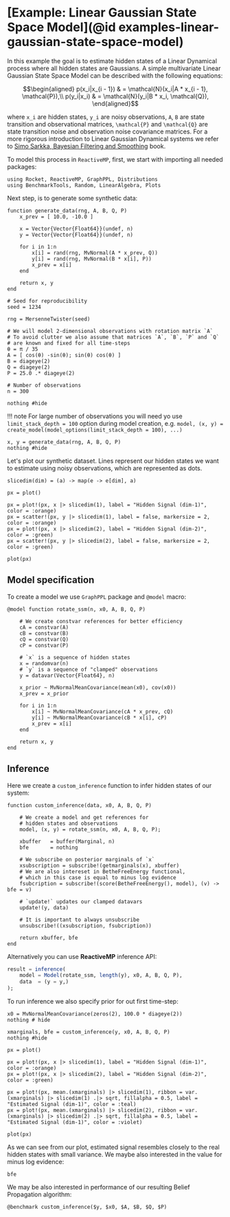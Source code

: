 # [Example: Linear Gaussian State Space Model](@id examples-linear-gaussian-state-space-model)

In this example the goal is to estimate hidden states of a Linear Dynamical process where all hidden states are Gaussians. A simple multivariate Linear Gaussian State Space Model can be described with the following equations:

```math
\begin{aligned}
 p(x_i|x_{i - 1}) & = \mathcal{N}(x_i|A * x_{i - 1}, \mathcal{P}),\\
 p(y_i|x_i) & = \mathcal{N}(y_i|B * x_i, \mathcal{Q}),
\end{aligned}
```

where ``x_i`` are hidden states, ``y_i`` are noisy observations, ``A``, ``B`` are state transition and observational matrices, ``\mathcal{P}`` and ``\mathcal{Q}`` are state transition noise and observation noise covariance matrices. For a more rigorous introduction to Linear Gaussian Dynamical systems we refer to [Simo Sarkka, Bayesian Filtering and Smoothing](https://users.aalto.fi/~ssarkka/pub/cup_book_online_20131111.pdf) book.

To model this process in `ReactiveMP`, first, we start with importing all needed packages:

```@example lgssm
using Rocket, ReactiveMP, GraphPPL, Distributions
using BenchmarkTools, Random, LinearAlgebra, Plots
```

Next step, is to generate some synthetic data:

```@example lgssm
function generate_data(rng, A, B, Q, P)
    x_prev = [ 10.0, -10.0 ]

    x = Vector{Vector{Float64}}(undef, n)
    y = Vector{Vector{Float64}}(undef, n)

    for i in 1:n
        x[i] = rand(rng, MvNormal(A * x_prev, Q))
        y[i] = rand(rng, MvNormal(B * x[i], P))
        x_prev = x[i]
    end
    
    return x, y
end
```

```@example lgssm
# Seed for reproducibility
seed = 1234

rng = MersenneTwister(seed)

# We will model 2-dimensional observations with rotation matrix `A`
# To avoid clutter we also assume that matrices `A`, `B`, `P` and `Q`
# are known and fixed for all time-steps
θ = π / 35
A = [ cos(θ) -sin(θ); sin(θ) cos(θ) ]
B = diageye(2)
Q = diageye(2)
P = 25.0 .* diageye(2)

# Number of observations
n = 300

nothing #hide
```

!!! note
    For large number of observations you will need yo use `limit_stack_depth = 100` option during model creation, e.g. `model, (x, y) = create_model(model_options(limit_stack_depth = 100), ...)`


```@example lgssm
x, y = generate_data(rng, A, B, Q, P)
nothing #hide
```

Let's plot our synthetic dataset. Lines represent our hidden states we want to estimate using noisy observations, which are represented as dots.

```@example lgssm
slicedim(dim) = (a) -> map(e -> e[dim], a)

px = plot()

px = plot!(px, x |> slicedim(1), label = "Hidden Signal (dim-1)", color = :orange)
px = scatter!(px, y |> slicedim(1), label = false, markersize = 2, color = :orange)
px = plot!(px, x |> slicedim(2), label = "Hidden Signal (dim-2)", color = :green)
px = scatter!(px, y |> slicedim(2), label = false, markersize = 2, color = :green)

plot(px)
```

## Model specification

To create a model we use `GraphPPL` package and `@model` macro:

```@example lgssm
@model function rotate_ssm(n, x0, A, B, Q, P)
    
    # We create constvar references for better efficiency
    cA = constvar(A)
    cB = constvar(B)
    cQ = constvar(Q)
    cP = constvar(P)
    
    # `x` is a sequence of hidden states
    x = randomvar(n)
    # `y` is a sequence of "clamped" observations
    y = datavar(Vector{Float64}, n)
    
    x_prior ~ MvNormalMeanCovariance(mean(x0), cov(x0))
    x_prev = x_prior
    
    for i in 1:n
        x[i] ~ MvNormalMeanCovariance(cA * x_prev, cQ)
        y[i] ~ MvNormalMeanCovariance(cB * x[i], cP)
        x_prev = x[i]
    end
    
    return x, y
end
```

## Inference

Here we create a `custom_inference` function to infer hidden states of our system:

```@example lgssm
function custom_inference(data, x0, A, B, Q, P)

    # We create a model and get references for 
    # hidden states and observations
    model, (x, y) = rotate_ssm(n, x0, A, B, Q, P);

    xbuffer   = buffer(Marginal, n)
    bfe       = nothing
    
    # We subscribe on posterior marginals of `x`
    xsubscription = subscribe!(getmarginals(x), xbuffer)
    # We are also intereset in BetheFreeEnergy functional,
    # which in this case is equal to minus log evidence
    fsubcription = subscribe!(score(BetheFreeEnergy(), model), (v) -> bfe = v)

    # `update!` updates our clamped datavars
    update!(y, data)

    # It is important to always unsubscribe
    unsubscribe!((xsubscription, fsubcription))
    
    return xbuffer, bfe
end
```

Alternatively you can use **ReactiveMP** inference API:

```julia
result = inference(
    model = Model(rotate_ssm, length(y), x0, A, B, Q, P), 
    data  = (y = y,)
);
```

To run inference we also specify prior for out first time-step:

```@example lgssm
x0 = MvNormalMeanCovariance(zeros(2), 100.0 * diageye(2))
nothing # hide
```

```@example lgssm
xmarginals, bfe = custom_inference(y, x0, A, B, Q, P)
nothing #hide
```

```@example lgssm
px = plot()

px = plot!(px, x |> slicedim(1), label = "Hidden Signal (dim-1)", color = :orange)
px = plot!(px, x |> slicedim(2), label = "Hidden Signal (dim-2)", color = :green)

px = plot!(px, mean.(xmarginals) |> slicedim(1), ribbon = var.(xmarginals) |> slicedim(1) .|> sqrt, fillalpha = 0.5, label = "Estimated Signal (dim-1)", color = :teal)
px = plot!(px, mean.(xmarginals) |> slicedim(2), ribbon = var.(xmarginals) |> slicedim(2) .|> sqrt, fillalpha = 0.5, label = "Estimated Signal (dim-1)", color = :violet)

plot(px)
```

As we can see from our plot, estimated signal resembles closely to the real hidden states with small variance. We maybe also interested in the value for minus log evidence:

```@example lgssm
bfe
```

We may be also interested in performance of our resulting Belief Propagation algorithm:

```@example lgssm
@benchmark custom_inference($y, $x0, $A, $B, $Q, $P)
```